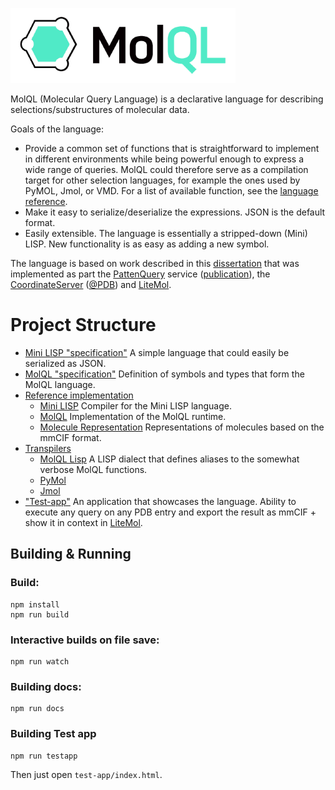 ![Logo](docs/logo.png)

MolQL (Molecular Query Language) is a declarative language for describing selections/substructures of molecular data. 

Goals of the language:

* Provide a common set of functions that is straightforward to implement in different environments while being powerful enough to express a wide range of queries. MolQL could therefore serve as a compilation target for other selection languages, for example the ones used by PyMOL, Jmol, or VMD. For a list of available function, see 
the [language reference](docs/language-reference.md).
* Make it easy to serialize/deserialize the expressions. JSON is the default format.
* Easily extensible. The language is essentially a stripped-down (Mini) LISP. New functionality is as easy as adding a new symbol.

The language is based on work described in this [dissertation](https://is.muni.cz/th/140435/fi_d/thesis.pdf)
that was implemented as part the [PattenQuery](http://webchem.ncbr.muni.cz/Platform/PatternQuery/Index) service ([publication](http://dx.doi.org/10.1093/nar/gkv561)), the [CoordinateServer](https://cs.litemol.org) ([@PDB](https://www.ebi.ac.uk/pdbe/coordinates/)) and [LiteMol](https://github.com/dsehnal/LiteMol).

Project Structure
========

* [Mini LISP "specification"](src/mini-lisp) A simple language that could easily be serialized as JSON.
* [MolQL "specification"](src/molql) Definition of symbols and types that form the MolQL language.
* [Reference implementation](src/reference-implementation)
    * [Mini LISP](src/reference-implementation/mini-lisp) Compiler for the Mini LISP language.
    * [MolQL](src/reference-implementation/molql) Implementation of the MolQL runtime.
    * [Molecule Representation](src/reference-implementation/molecule) Representations of molecules based on the mmCIF format.
* [Transpilers](src/transpilers)
    * [MolQL Lisp](src/transpilers/molql-lisp) A LISP dialect that defines aliases to the somewhat verbose MolQL functions.
    * [PyMol](src/transpilers/pymol)
    * [Jmol](src/transpilers/jmol)
* ["Test-app"](src/test-app) An application that showcases the language. Ability to execute any query on any PDB entry and export the result as mmCIF + show it in context in [LiteMol](https://github.com/dsehnal/LiteMol).

## Building & Running

### Build:

    npm install
    npm run build

### Interactive builds on file save:

    npm run watch

### Building docs:
 
    npm run docs

### Building Test app

    npm run testapp

Then just open ``test-app/index.html``.